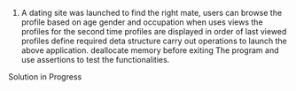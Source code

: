 1. A dating site was launched to find the right mate, users can browse the profile based on age gender and occupation when uses views the profiles for the second time profiles are displayed in order of last viewed profiles define required deta structure carry out operations to launch the above application. deallocate memory before exiting The program and use assertions to test the functionalities.

Solution in Progress
